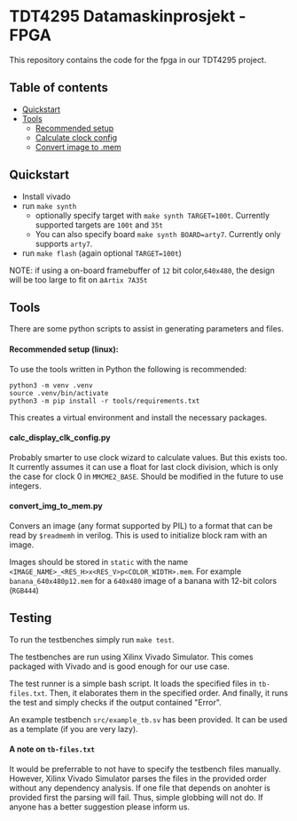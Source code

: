 # TDT4295 Datamaskinprosjekt - FPGA

This repository contains the code for the fpga in our TDT4295 project.

## Table of contents
* [Quickstart](#quickstart)
* [Tools](#tools)
    * [Recommended setup](#recommended-setup-linux)
    * [Calculate clock config](#calc_display_clk_configpy)
    * [Convert image to .mem](#convert_img_to_mempy)


## Quickstart

* Install vivado
* run `make synth`
  * optionally specify target with `make synth TARGET=100t`. Currently supported targets are `100t` and `35t`
  * You can also specify board `make synth BOARD=arty7`. Currently only supports `arty7`.
* run `make flash` (again optional `TARGET=100t`)

NOTE: if using a on-board framebuffer of `12` bit color,`640x480`, the design will be too large to fit on a`Artix 7A35t`


## Tools

There are some python scripts to assist in generating parameters and files.

#### Recommended setup (linux):
To use the tools written in Python the following is recommended:

    python3 -m venv .venv
    source .venv/bin/activate
    python3 -m pip install -r tools/requirements.txt

This creates a virtual environment and install the necessary packages.

#### calc_display_clk_config.py
Probably smarter to use clock wizard to calculate values. But this exists too. It currently assumes it can use a float for last clock division, which is only the case for clock 0 in `MMCME2_BASE`. Should be modified in the future to use integers.

#### convert_img_to_mem.py
Convers an image (any format supported by PIL) to a format that can be read by `$readmemh` in verilog. This is used to initialize block ram with an image.

Images should be stored in `static` with the name `<IMAGE_NAME>_<RES_H>x<RES_V>p<COLOR_WIDTH>.mem`. For example `banana_640x480p12.mem` for a `640x480` image of a banana with 12-bit colors (`RGB444`)


## Testing

To run the testbenches simply run `make test`.

The testbenches are run using Xilinx Vivado Simulator.
This comes packaged with Vivado and is good enough for our use case.

The test runner is a simple bash script.
It loads the specified files in `tb-files.txt`.
Then, it elaborates them in the specified order.
And finally, it runs the test and simply checks if the output contained "Error".

An example testbench `src/example_tb.sv` has been provided.
It can be used as a template (if you are very lazy).

#### A note on `tb-files.txt`
It would be preferrable to not have to specify the testbench files manually.
However, Xilinx Vivado Simulator parses the files in the provided
order without any dependency analysis. If one file that depends on anohter
is provided first the parsing will fail. Thus, simple globbing will not do.
If anyone has a better suggestion please inform us.
